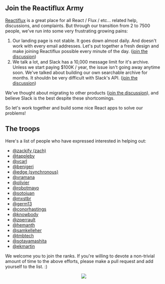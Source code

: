 ## Join the Reactiflux Army

[Reactiflux](http://reactiflux.com) is a great place for all React / Flux / etc... related help, discussions, and complaints. But through our transition from 2 to 7500 people, we've run into some very frustrating growing pains:

1. Our landing page is not stable. It goes down almost daily. And doesn't work with every email addresses. Let's put together a fresh design and make joining Reactiflux possible every minute of the day. ([join the discussion](https://github.com/reactiflux/www/issues/1))
2. We talk a lot, and Slack has a 10,000 message limit for it's archive. Unless we start paying $100K / year, the issue isn't going away anytime soon. We've talked about building our own searchable archive for months. It shouldn be very difficult with Slack's API. ([join the discussion](https://github.com/reactiflux/www/issues/2))

We've thought about migrating to other products ([join the discussion](https://github.com/reactiflux/volunteers/issues/17)), and believe Slack is the best despite these shortcomings. 

So let's work together and build some nice React apps to solve our problems!

## The troops 

Here's a list of people who have expressed interested in helping out: 

- [@zackify (zach)](https://github.com/zackify)
- [@tappleby](https://github.com/tappleby)
- [@vcarl](https://github.com/vcarl)
- [@benigeri](https://github.com/benigeri)
- [@edge (synchronous)](https://github.com/edge)
- [@vramana](https://github.com/vramana)
- [@olivier](https://github.com/olivierrr)
- [@robotmayo](https://github.com/robotmayo)
- [@sotojuan](https://github.com/sotojuan)
- [@mxstbr](https://github.com/mxstbr)
- [@germ13](https://github.com/germ13)
- [@conorhastings](https://github.com/conorhastings)
- [@knowbody](https://github.com/knowbody)
- [@zperrault](https://github.com/zperrault)
- [@hemanth](https://github.com/hemanth)
- [@samkelleher](https://github.com/samkelleher)
- [@tmbtech](https://github.com/tmbtech)
- [@sotayamashita](https://github.com/sotayamashita/)
- [@ekmartin](https://github.com/ekmartin/)

We welcome you to join the ranks. If you're willing to devote a non-trivial amount of time to the above efforts, please make a pull request and add yourself to the list. :)

<p align="center">
  <img src="http://cdn.meme.am/instances2/500x/1961755.jpg"/>
</p>
